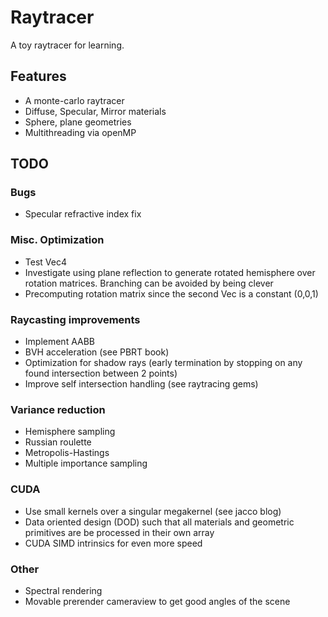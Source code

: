 # Raytracer

A toy raytracer for learning.

## Features
- A monte-carlo raytracer
- Diffuse, Specular, Mirror materials
- Sphere, plane geometries
- Multithreading via openMP

## TODO
### Bugs
- Specular refractive index fix

### Misc. Optimization
- Test Vec4
- Investigate using plane reflection to generate rotated hemisphere over rotation matrices. Branching can be avoided by being clever
- Precomputing rotation matrix since the second Vec is a constant (0,0,1)

### Raycasting improvements
- Implement AABB
- BVH acceleration (see PBRT book)
- Optimization for shadow rays (early termination by stopping on any found intersection between 2 points)
- Improve self intersection handling (see raytracing gems)

### Variance reduction
- Hemisphere sampling
- Russian roulette
- Metropolis-Hastings
- Multiple importance sampling

### CUDA
- Use small kernels over a singular megakernel (see jacco blog)
- Data oriented design (DOD) such that all materials and geometric primitives are be processed in their own array
- CUDA SIMD intrinsics for even more speed

### Other
- Spectral rendering
- Movable prerender cameraview to get good angles of the scene
